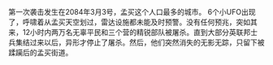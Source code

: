 第一次袭击发生在2084年3月3号，孟买这个人口最多的城市。
6个小UFO出现了，呼啸着从孟买天空划过，雷达设施都未能及时预警。没有任何预兆，突如其来，12小时内两万名无辜平民和三个营的精锐部队被屠杀。直到大部分英联邦士兵集结过来以后，异形才停止了屠杀。然后，他们突然消失的无影无踪，只留下被蹂躏后的孟买街道。